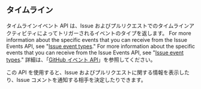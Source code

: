 ## タイムライン

タイムラインイベント API は、Issue およびプルリクエストでのタイムラインアクティビティによってトリガーされるイベントのタイプを返します。 For more information about the specific events that you can receive from the Issue Events API, see "[Issue event types](/developers/webhooks-and-events/issue-event-types)." For more information about the specific events that you can receive from the Issue Events API, see "[Issue event types](/developers/webhooks-and-events/issue-event-types)." 詳細は、「[GitHub イベント API](/developers/webhooks-and-events/github-event-types)」を参照してください。

この API を使用すると、Issue およびプルリクエストに関する情報を表示したり、Issue コメントを通知する相手を決定したりできます。